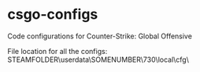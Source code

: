 # csgo-configs
Code configurations for Counter-Strike: Global Offensive

File location for all the configs: STEAMFOLDER\userdata\SOMENUMBER\730\local\cfg\

